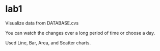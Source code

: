 # lab1

Visualize data from DATABASE.cvs

You can watch the changes over a long period of time or choose a day.

Used Line, Bar, Area, and Scatter charts.
